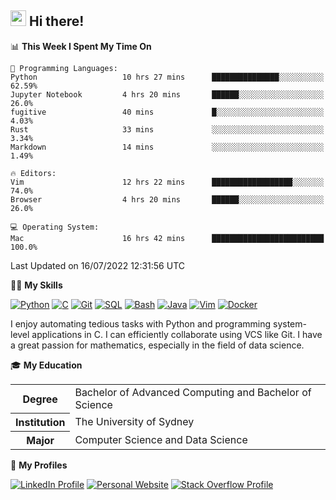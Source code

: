 ## <a href="#"><img src="https://media.giphy.com/media/hvRJCLFzcasrR4ia7z/giphy.gif" width="25px" height="25px"></a> Hi there!

<!--START_SECTION:waka-->
📊 **This Week I Spent My Time On** 

```text
💬 Programming Languages: 
Python                   10 hrs 27 mins      ███████████████░░░░░░░░░░   62.59% 
Jupyter Notebook         4 hrs 20 mins       ██████░░░░░░░░░░░░░░░░░░░   26.0% 
fugitive                 40 mins             █░░░░░░░░░░░░░░░░░░░░░░░░   4.03% 
Rust                     33 mins             ░░░░░░░░░░░░░░░░░░░░░░░░░   3.34% 
Markdown                 14 mins             ░░░░░░░░░░░░░░░░░░░░░░░░░   1.49%

🔥 Editors: 
Vim                      12 hrs 22 mins      ██████████████████░░░░░░░   74.0% 
Browser                  4 hrs 20 mins       ██████░░░░░░░░░░░░░░░░░░░   26.0%

💻 Operating System: 
Mac                      16 hrs 42 mins      █████████████████████████   100.0%

```


 Last Updated on 16/07/2022 12:31:56 UTC
<!--END_SECTION:waka-->

💪🏻 **My Skills**

[![Python](https://img.shields.io/badge/-Python-yellow?style=flat-square&logo=Python)](#)
[![C     ](https://img.shields.io/badge/-C-blue?style=flat-square&logo=C)](#)
[![Git   ](https://img.shields.io/badge/-Git-grey?style=flat-square&logo=Git)](#)
[![SQL   ](https://img.shields.io/badge/-SQL-grey?style=flat-square&logo=SQLite)](#)
[![Bash  ](https://img.shields.io/badge/-Bash-grey?style=flat-square&logo=GNU-Bash)](#)
[![Java  ](https://img.shields.io/badge/-Java-grey?style=flat-square&logo=OpenJDK)](#)
[![Vim   ](https://img.shields.io/badge/-Vim-grey?style=flat-square&logo=Vim)](#)
[![Docker](https://img.shields.io/badge/-Docker-grey?style=flat-square&logo=Docker)](#)

I enjoy automating tedious tasks with Python and programming system-level applications in C. I can efficiently collaborate using VCS like Git. I have a great passion for mathematics, especially in the field of data science.

🎓 **My Education**

<table>
<tr>
    <th>Degree</th>
    <td>Bachelor of Advanced Computing and Bachelor of Science</td>
</tr>
<tr>
    <th>Institution</th>
    <td>The University of Sydney</td>
</tr>
<tr>
    <th>Major</th>
    <td>Computer Science and Data Science</td>
</tr>
</table>

🔗 **My Profiles**

[![LinkedIn Profile](https://img.shields.io/badge/-LinkedIn-blue?style=social&logo=LinkedIn)](https://www.linkedin.com/in/ziao-ji)
[![Personal Website](https://img.shields.io/badge/-Personal%20Website-blue?style=social&logo=Bootstrap)](https://www.jiziao.works)
[![Stack Overflow Profile](https://img.shields.io/badge/-Stack%20Overflow-blue?style=social&logo=StackOverflow)](https://stackoverflow.com/users/11658924/spearandshield)
